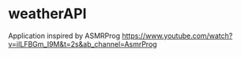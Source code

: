 # weatherAPI
Application inspired by ASMRProg 
https://www.youtube.com/watch?v=iILFBGm_I9M&t=2s&ab_channel=AsmrProg
